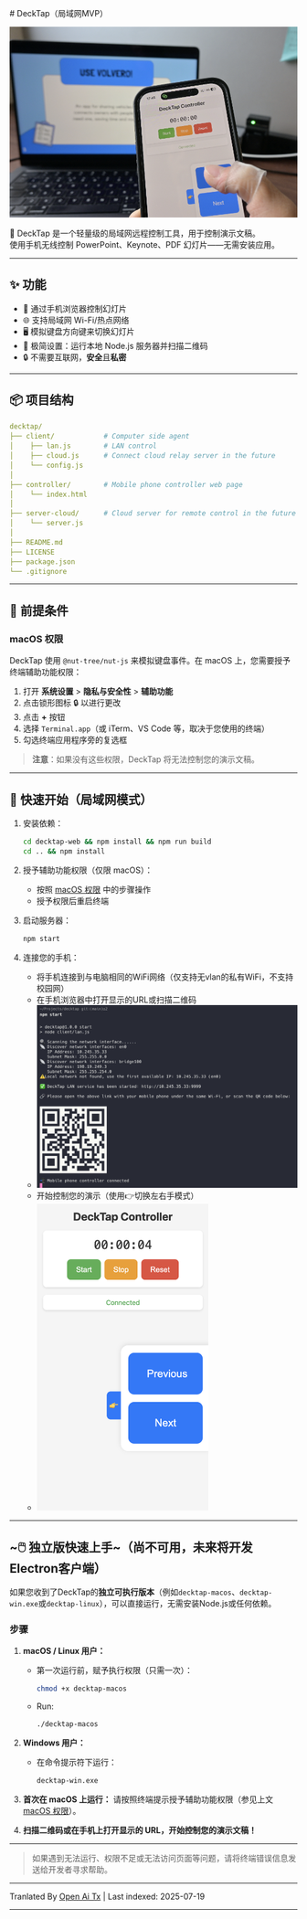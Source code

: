 <translate-content># DeckTap（局域网MVP）

<a href="https://youtu.be/pNgNUWSf7C4" title="链接标题"><img src="https://raw.githubusercontent.com/Rico00121/decktap/main/./images/hero.png" alt="替代文本" width="600"/></a>

📡 DeckTap 是一个轻量级的局域网远程控制工具，用于控制演示文稿。  
使用手机无线控制 PowerPoint、Keynote、PDF 幻灯片——无需安装应用。

---

## ✨ 功能

- 📱 通过手机浏览器控制幻灯片
- 🌐 支持局域网 Wi-Fi/热点网络
- 🖥 模拟键盘方向键来切换幻灯片
- 🚀 极简设置：运行本地 Node.js 服务器并扫描二维码
- 🔒 不需要互联网，**安全**且**私密**

---

## 📦 项目结构</translate-content>
```yaml
decktap/
├── client/            # Computer side agent
│    ├── lan.js        # LAN control
│    ├── cloud.js      # Connect cloud relay server in the future
│    └── config.js
│
├── controller/        # Mobile phone controller web page
│    └── index.html
│
├── server-cloud/      # Cloud server for remote control in the future
│    └── server.js
│
├── README.md
├── LICENSE
├── package.json
└── .gitignore
```
---

## 🔧 前提条件

### macOS 权限
DeckTap 使用 `@nut-tree/nut-js` 来模拟键盘事件。在 macOS 上，您需要授予终端辅助功能权限：

1. 打开 **系统设置** > **隐私与安全性** > **辅助功能**
2. 点击锁形图标 🔒 以进行更改
3. 点击 **+** 按钮
4. 选择 `Terminal.app`（或 iTerm、VS Code 等，取决于您使用的终端）
5. 勾选终端应用程序旁的复选框

> **注意**：如果没有这些权限，DeckTap 将无法控制您的演示文稿。

---

## 🚀 快速开始（局域网模式）
1. 安装依赖：
   ```bash
   cd decktap-web && npm install && npm run build
   cd .. && npm install
   ```
2. 授予辅助功能权限（仅限 macOS）：
   - 按照 [macOS 权限](#macos-permissions) 中的步骤操作
   - 授予权限后重启终端

3. 启动服务器：</translate-content>

   ```bash
   npm start
   ```
4. 连接您的手机：
   - 将手机连接到与电脑相同的WiFi网络（仅支持无vlan的私有WiFi，不支持校园网）
   - 在手机浏览器中打开显示的URL或扫描二维码
   - <img src="https://raw.githubusercontent.com/Rico00121/decktap/main/./images/computer-client.png" width="600">
   - 开始控制您的演示（使用👉切换左右手模式）
   - <img src="https://raw.githubusercontent.com/Rico00121/decktap/main/./images/phone-controller.png" width="300" >
  

---

## ~🖱️ 独立版快速上手~（尚不可用，未来将开发Electron客户端）

如果您收到了DeckTap的**独立可执行版本**（例如`decktap-macos`、`decktap-win.exe`或`decktap-linux`），可以直接运行，无需安装Node.js或任何依赖。

### 步骤
1. **macOS / Linux 用户：**
   - 第一次运行前，赋予执行权限（只需一次）：

     ```bash
     chmod +x decktap-macos
     ```
   - Run:
     ```bash
     ./decktap-macos
     ```
2. **Windows 用户：**  
   - 在命令提示符下运行：
     ```bat
     decktap-win.exe
     ```
3. **首次在 macOS 上运行：** 请按照终端提示授予辅助功能权限（参见上文 [macOS 权限](#macos-permissions)）。

4. **扫描二维码或在手机上打开显示的 URL，开始控制您的演示文稿！**

---

> 如果遇到无法运行、权限不足或无法访问页面等问题，请将终端错误信息发送给开发者寻求帮助。



---


Tranlated By [Open Ai Tx](https://github.com/OpenAiTx/OpenAiTx) | Last indexed: 2025-07-19


---
